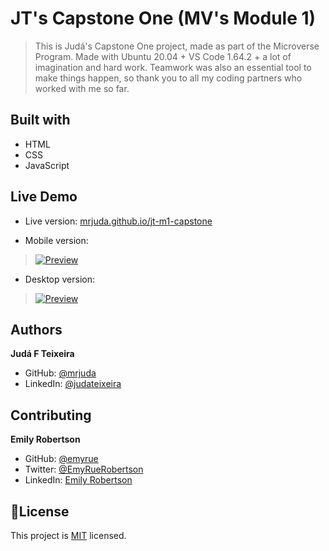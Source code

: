 # JT's Capstone One (MV's Module 1)
> This is Judá's Capstone One project, made as part of the Microverse Program.
> Made with Ubuntu 20.04 + VS Code 1.64.2 + a lot of imagination and hard work.
> Teamwork was also an essential tool to make things happen, so thank you to all my coding partners who worked with me so far.

## Built with
- HTML
- CSS
- JavaScript

## Live Demo
- Live version: [mrjuda.github.io/jt-m1-capstone](https://mrjuda.github.io/jt-m1-capstone)

- Mobile version:
> [![Preview](https://giphy.com/gifs/not-yet-no-YQAuKJ7wf68qBHPw6Y)](https://giphy.com/gifs/not-yet-no-YQAuKJ7wf68qBHPw6Y)
- Desktop version:
> [![Preview](https://giphy.com/gifs/not-yet-no-YQAuKJ7wf68qBHPw6Y)](https://giphy.com/gifs/not-yet-no-YQAuKJ7wf68qBHPw6Y)

## Authors
**Judá F Teixeira**
- GitHub: [@mrjuda](https://github.com/mrjuda)
- LinkedIn: [@judateixeira](https://www.linkedin.com/in/judateixeira)

## Contributing
**Emily Robertson**
- GitHub: [@emyrue](https://github.com/emyrue "Emily Robertson's GitHub")
- Twitter: [@EmyRueRobertson](https://twitter.com/EmyrueRobertson "Emily Robertson's Twitter")
- LinkedIn: [Emily Robertson](https://www.linkedin.com/in/emily-robertson-70a2bb22a/ "Emily Robertson's LinkedIn")

## 📝License
This project is [MIT](https://github.com/mrjuda/jt-m1-capstone/blob/main/LICENSE) licensed.